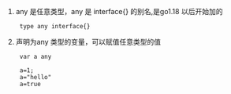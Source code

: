1. any 是任意类型，any 是 interface{} 的别名,是go1.18 以后开始加的

        type any interface{}

2. 声明为any 类型的变量，可以赋值任意类型的值

        var a any

        a=1;
        a="hello"
        a=true